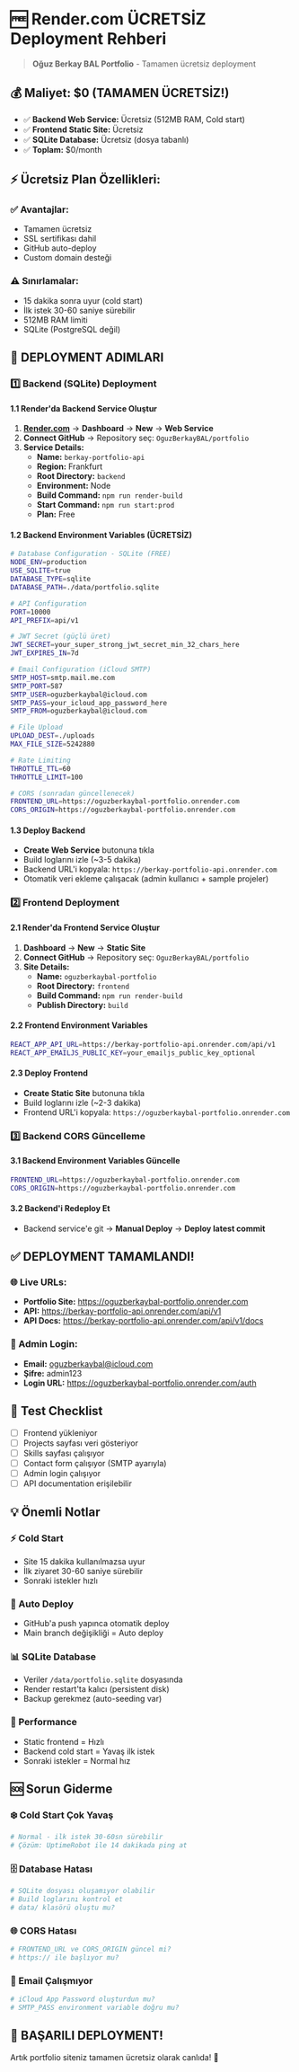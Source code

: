 # 🆓 Render.com ÜCRETSİZ Deployment Rehberi

> **Oğuz Berkay BAL Portfolio** - Tamamen ücretsiz deployment

## 💰 Maliyet: $0 (TAMAMEN ÜCRETSİZ!)

- ✅ **Backend Web Service:** Ücretsiz (512MB RAM, Cold start)
- ✅ **Frontend Static Site:** Ücretsiz  
- ✅ **SQLite Database:** Ücretsiz (dosya tabanlı)
- ✅ **Toplam:** $0/month

## ⚡ Ücretsiz Plan Özellikleri:

### ✅ Avantajlar:
- Tamamen ücretsiz
- SSL sertifikası dahil
- GitHub auto-deploy
- Custom domain desteği

### ⚠️ Sınırlamalar:
- 15 dakika sonra uyur (cold start)
- İlk istek 30-60 saniye sürebilir
- 512MB RAM limiti
- SQLite (PostgreSQL değil)

## 🚀 DEPLOYMENT ADIMLARI

### 1️⃣ Backend (SQLite) Deployment

#### 1.1 Render'da Backend Service Oluştur
1. **[Render.com](https://render.com)** → **Dashboard** → **New** → **Web Service**
2. **Connect GitHub** → Repository seç: `OguzBerkayBAL/portfolio`
3. **Service Details:**
   - **Name:** `berkay-portfolio-api`
   - **Region:** Frankfurt
   - **Root Directory:** `backend`
   - **Environment:** Node
   - **Build Command:** `npm run render-build`
   - **Start Command:** `npm run start:prod`
   - **Plan:** Free

#### 1.2 Backend Environment Variables (ÜCRETSİZ)
```bash
# Database Configuration - SQLite (FREE)
NODE_ENV=production
USE_SQLITE=true
DATABASE_TYPE=sqlite
DATABASE_PATH=./data/portfolio.sqlite

# API Configuration
PORT=10000
API_PREFIX=api/v1

# JWT Secret (güçlü üret)
JWT_SECRET=your_super_strong_jwt_secret_min_32_chars_here
JWT_EXPIRES_IN=7d

# Email Configuration (iCloud SMTP)
SMTP_HOST=smtp.mail.me.com
SMTP_PORT=587
SMTP_USER=oguzberkaybal@icloud.com
SMTP_PASS=your_icloud_app_password_here
SMTP_FROM=oguzberkaybal@icloud.com

# File Upload
UPLOAD_DEST=./uploads
MAX_FILE_SIZE=5242880

# Rate Limiting
THROTTLE_TTL=60
THROTTLE_LIMIT=100

# CORS (sonradan güncellenecek)
FRONTEND_URL=https://oguzberkaybal-portfolio.onrender.com
CORS_ORIGIN=https://oguzberkaybal-portfolio.onrender.com
```

#### 1.3 Deploy Backend
- **Create Web Service** butonuna tıkla
- Build loglarını izle (~3-5 dakika)
- Backend URL'i kopyala: `https://berkay-portfolio-api.onrender.com`
- Otomatik veri ekleme çalışacak (admin kullanıcı + sample projeler)

### 2️⃣ Frontend Deployment

#### 2.1 Render'da Frontend Service Oluştur
1. **Dashboard** → **New** → **Static Site**
2. **Connect GitHub** → Repository seç: `OguzBerkayBAL/portfolio`
3. **Site Details:**
   - **Name:** `oguzberkaybal-portfolio`
   - **Root Directory:** `frontend`
   - **Build Command:** `npm run render-build`
   - **Publish Directory:** `build`

#### 2.2 Frontend Environment Variables
```bash
REACT_APP_API_URL=https://berkay-portfolio-api.onrender.com/api/v1
REACT_APP_EMAILJS_PUBLIC_KEY=your_emailjs_public_key_optional
```

#### 2.3 Deploy Frontend
- **Create Static Site** butonuna tıkla
- Build loglarını izle (~2-3 dakika)
- Frontend URL'i kopyala: `https://oguzberkaybal-portfolio.onrender.com`

### 3️⃣ Backend CORS Güncelleme

#### 3.1 Backend Environment Variables Güncelle
```bash
FRONTEND_URL=https://oguzberkaybal-portfolio.onrender.com
CORS_ORIGIN=https://oguzberkaybal-portfolio.onrender.com
```

#### 3.2 Backend'i Redeploy Et
- Backend service'e git → **Manual Deploy** → **Deploy latest commit**

## ✅ DEPLOYMENT TAMAMLANDI!

### 🌐 Live URLs:
- **Portfolio Site:** https://oguzberkaybal-portfolio.onrender.com
- **API:** https://berkay-portfolio-api.onrender.com/api/v1
- **API Docs:** https://berkay-portfolio-api.onrender.com/api/v1/docs

### 🔐 Admin Login:
- **Email:** oguzberkaybal@icloud.com
- **Şifre:** admin123
- **Login URL:** https://oguzberkaybal-portfolio.onrender.com/auth

## 🎯 Test Checklist

- [ ] Frontend yükleniyor
- [ ] Projects sayfası veri gösteriyor
- [ ] Skills sayfası çalışıyor
- [ ] Contact form çalışıyor (SMTP ayarıyla)
- [ ] Admin login çalışıyor
- [ ] API documentation erişilebilir

## 💡 Önemli Notlar

### ⚡ Cold Start
- Site 15 dakika kullanılmazsa uyur
- İlk ziyaret 30-60 saniye sürebilir
- Sonraki istekler hızlı

### 🔄 Auto Deploy
- GitHub'a push yapınca otomatik deploy
- Main branch değişikliği = Auto deploy

### 📊 SQLite Database
- Veriler `/data/portfolio.sqlite` dosyasında
- Render restart'ta kalıcı (persistent disk)
- Backup gerekmez (auto-seeding var)

### 🚀 Performance
- Static frontend = Hızlı
- Backend cold start = Yavaş ilk istek
- Sonraki istekler = Normal hız

## 🆘 Sorun Giderme

### ❄️ Cold Start Çok Yavaş
```bash
# Normal - ilk istek 30-60sn sürebilir
# Çözüm: UptimeRobot ile 14 dakikada ping at
```

### 🗄️ Database Hatası
```bash
# SQLite dosyası oluşamıyor olabilir
# Build loglarını kontrol et
# data/ klasörü oluştu mu?
```

### 🌐 CORS Hatası
```bash
# FRONTEND_URL ve CORS_ORIGIN güncel mi?
# https:// ile başlıyor mu?
```

### 📧 Email Çalışmıyor
```bash
# iCloud App Password oluşturdun mu?
# SMTP_PASS environment variable doğru mu?
```

## 🎉 BAŞARILI DEPLOYMENT!

Artık portfolio siteniz tamamen ücretsiz olarak canlıda! 🚀 
